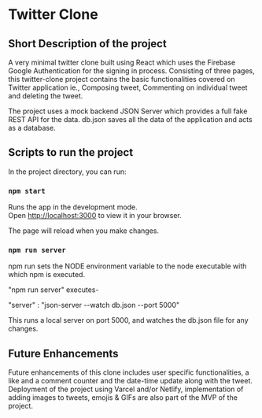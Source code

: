# Twitter Clone 

## Short Description of the project

A very minimal twitter clone built using React which uses the Firebase Google Authentication for the signing in process. 
Consisting of three pages, this twitter-clone project contains the basic functionalities covered on Twitter application ie., Composing tweet, Commenting on individual tweet and deleting the tweet.

The project uses a mock backend JSON Server which provides a full fake REST API for the data.
db.json saves all the data of the application and acts as a database.


## Scripts to run the project

In the project directory, you can run:

### `npm start`

Runs the app in the development mode.\
Open [http://localhost:3000](http://localhost:3000) to view it in your browser.

The page will reload when you make changes.

### `npm run server`

npm run sets the NODE environment variable to the node executable with which npm is executed.

"npm run server" executes- 

"server" : "json-server --watch db.json --port 5000"

This runs a local server on port 5000, and watches the db.json file for any changes.



## Future Enhancements
Future enhancements of this clone includes user specific functionalities, a like and a comment counter and the date-time update along with the tweet. Deployment of the project using Varcel and/or Netlify, implementation of adding images to tweets, emojis & GIFs are also part of the MVP of the project.
